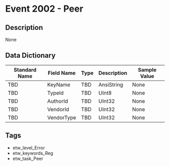 # Event 2002 - Peer

## Description
None

## Data Dictionary
|Standard Name|Field Name|Type|Description|Sample Value|
|---|---|---|---|---|
|TBD|KeyName|TBD|AnsiString|None|None|
|TBD|TypeId|TBD|UInt8|None|None|
|TBD|AuthorId|TBD|UInt32|None|None|
|TBD|VendorId|TBD|UInt32|None|None|
|TBD|VendorType|TBD|UInt32|None|None|

## Tags
* etw_level_Error
* etw_keywords_Reg
* etw_task_Peer